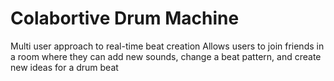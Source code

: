# Colabortive Drum Machine
Multi user approach to real-time beat creation
Allows users to join friends in a room where they can add new sounds, change a beat pattern, and create new ideas for a drum beat
